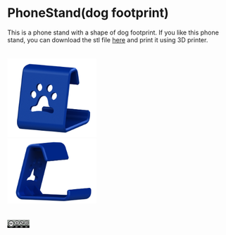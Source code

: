 # PhoneStand(dog footprint)
This is a phone stand with a shape of dog footprint. If you like this phone stand, you can download the stl file [here](https://github.com/jwchang418/PhoneStand-dog-footprint-/blob/main/PhoneStand.STL) and print it using 3D printer.
<br /><br /><br />
<img src="https://github.com/jwchang418/PhoneStand-dog-footprint-/blob/main/Rendering_1.png" width="40%"/><br />
<img src="https://github.com/jwchang418/PhoneStand-dog-footprint-/blob/main/Rendering_2.png" width="40%"/>
<br />
<br />
<br />
<img src="https://github.com/jwchang418/PhoneStand-dog-footprint-/blob/main/by-nc-sa.png" width="10%" />

